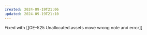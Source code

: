 ```yaml
---
created: 2024-09-19T21:06
updated: 2024-09-19T21:10
---
```

Fixed with [[OE-525 Unallocated assets move wrong note and error]]